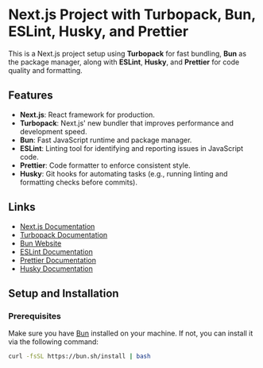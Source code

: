 # Next.js Project with Turbopack, Bun, ESLint, Husky, and Prettier

This is a Next.js project setup using **Turbopack** for fast bundling, **Bun** as the package manager, along with **ESLint**, **Husky**, and **Prettier** for code quality and formatting.

## Features
- **Next.js**: React framework for production.
- **Turbopack**: Next.js' new bundler that improves performance and development speed.
- **Bun**: Fast JavaScript runtime and package manager.
- **ESLint**: Linting tool for identifying and reporting issues in JavaScript code.
- **Prettier**: Code formatter to enforce consistent style.
- **Husky**: Git hooks for automating tasks (e.g., running linting and formatting checks before commits).

## Links
- [Next.js Documentation](https://nextjs.org/docs)
- [Turbopack Documentation](https://nextjs.org/docs/advanced-features/turbopack)
- [Bun Website](https://bun.sh)
- [ESLint Documentation](https://eslint.org/docs/user-guide/getting-started)
- [Prettier Documentation](https://prettier.io/docs/en/index.html)
- [Husky Documentation](https://typicode.github.io/husky/#/)

## Setup and Installation

### Prerequisites
Make sure you have [Bun](https://bun.sh) installed on your machine. If not, you can install it via the following command:

```bash
curl -fsSL https://bun.sh/install | bash
